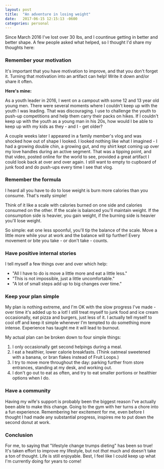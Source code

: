 ```yaml
---
layout: post
title:  "An adventure in losing weight"
date:   2017-06-15 12:15:13 -0600
categories: personal
---
```


Since March 2016 I've lost over 30 lbs, and I countinue getting in better and better shape. A few people asked what helped, so I thought I'd share my thoughts here:

### Remember your motivation

It's important that you have motivation to improve, and that you don't forget it. Turning that motivation into an artifact can help! Write it down and/or share it often.

**Here's mine:**

As a youth leader in 2016, I went on a campout with some 12 and 13 year old young men. There were several moments where I couldn't keep up with the youth I was leading. That was discouraging. I use to challenge the youth to push-up competitions and help them carry their packs on hikes. If I couldn't keep up with the youth as a young man in his 20s, how would I be able to keep up with my kids as they - and I - get older? 

A couple weeks later I appeared in a family member's vlog and was shocked how out of shape I looked. I looked nothing like what I imagined - I had a growing double chin, a growing gut, and my shirt kept coming up over my love handles during an active segment. That was a tipping point, and that video, posted online for the world to see, provided a great artifact I could look back at over and over again. I still want to empty to cupboard of junk food and do push-ups every time I see that vlog.

### Remember the formula

I heard all you have to do to lose weight is burn more calories than you consume. That's really simple!

Think of it like a scale with calories burned on one side and calories consumed on the other. If the scale is balanced you'll maintain weight. If the consumption side is heavier, you gain weight, if the burning side is heavier you'll lose weight.

So simple: eat one less spoonful, you'll tip the balance of the scale. Move a little more while your at work and the balance will tip further! Every movement or bite you take - or don't take - counts.

### Have positive internal stories

I tell myself a few things over and over which help: 
* "All I have to do is move a little more and eat a little less." 
* "This is not impossible, just a little uncomfortable." 
* "A lot of small steps add up to big changes over time."

### Keep your plan simple

My plan is nothing extreme, and I'm OK with the slow progress I've made - over time it's added up to a lot! I still treat myself to junk food and ice cream occasionally, eat pizza and burgers, just less of it. I actually tell myself to cool off and keep it simple whenever I'm tempted to do something more intense. Experience has taught me it will lead to burnout.

My actual plan can be broken down to four simple things: 
1. I only occasionally get second helpings during a meal.
2. I eat a healthier, lower calorie breakfasts. (Think oatmeal sweetened with a banana, or bran flakes instead of Fruit Loops.)
3. I try to move more throughout the day: parking further from store entrances, standing at my desk, and working out.
4. I don't go out to eat as often, and try to eat smaller portions or healthier options when I do.

### Have a community

Having my wife's support is probably been the biggest reason I've actually been able to make this change. Going to the gym with her turns a chore into a fun experience. Remembering her excitement for me, even before I thought I had made any substantial progress, inspires me to put down the second donut at work.

### Conclusion

For me, to saying that "lifestyle change trumps dieting" has been so true! It's taken effort to improve my lifestyle, but not *that* much and doesn't take a ton of thought. Life is still enjoyable. Best, I feel like I could keep up what I'm currently doing for years to come!

